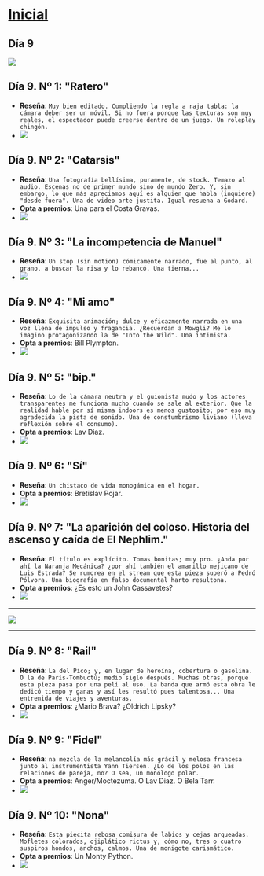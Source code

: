 # [Inicial](./index.md)
<h2>Día 9</h2>

![](dia9/0507210.png)  

## **Día 9. Nº 1: "__Ratero__"**
- **Reseña**: `Muy bien editado. Cumpliendo la regla a raja tabla: la cámara deber ser un móvil. Si no fuera porque las texturas son muy reales, el espectador puede creerse dentro de un juego. Un roleplay chingón.`
- ![](dia9/0507211.png)



## **Día 9. Nº 2: "__Catarsis__"**
- **Reseña**: `Una fotografía bellísima, puramente, de stock. Temazo al audio. Escenas no de primer mundo sino de mundo Zero. Y, sin embargo, lo que más apreciamos aquí es alguien que habla (inquiere) "desde fuera". Una de video arte justita. Igual resuena a Godard.`
- **Opta a premios**: Una para el Costa Gravas.
- ![](dia9/0507212.png)


## **Día 9. Nº 3: "__La incompetencia de Manuel__"**
- **Reseña**: `Un stop (sin motion) cómicamente narrado, fue al punto, al grano, a buscar la risa y lo rebancó. Una tierna...`
- ![](dia9/0507213.png)


## **Día 9. Nº 4: "__Mi amo__"**
- **Reseña**: `Exquisita animación; dulce y eficazmente narrada en una voz llena de impulso y fragancia. ¿Recuerdan a Mowgli? Me lo imagino protagonizando la de "Into the Wild". Una intimista.`
- **Opta a premios**: Bill Plympton.
- ![](dia9/0507214.png)



## **Día 9. Nº 5: "__bip.__"**
- **Reseña**: `Lo de la cámara neutra y el guionista mudo y los actores transparentes me funciona mucho cuando se sale al exterior. Que la realidad hable por sí misma indoors es menos gustosito; por eso muy agradecida la pista de sonido. Una de constumbrismo liviano (lleva reflexión sobre el consumo).`
- **Opta a premios**: Lav Diaz.
- ![](dia9/0507215.png)


## **Día 9. Nº 6: "__Sí__"**
- **Reseña**: `Un chistaco de vida monogámica en el hogar.`
- **Opta a premios**: Bretislav Pojar.
- ![](dia9/0507216.png)


## **Día 9. Nº 7: "__La aparición del coloso. Historia del ascenso y caída de El Nephlim.__"**
- **Reseña**: `El título es explícito. Tomas bonitas; muy pro. ¿Anda por ahí la Naranja Mecánica? ¿por ahí también el amarillo mejicano de Luis Estrada? Se rumorea en el stream que esta pieza superó a Pedró Pólvora. Una biografía en falso documental harto resultona.`
- **Opta a premios**: ¿Es esto un John Cassavetes?
- ![](dia9/0507217.png)

<hr>

![](dia9/espectadores.png)

<hr>

## **Día 9. Nº 8: "__Rail__"**
- **Reseña**: `La del Pico; y, en lugar de heroína, cobertura o gasolina. O la de París-Tombuctú; medio siglo después. Muchas otras, porque esta pieza pasa por una peli al uso. La banda que armó esta obra le dedicó tiempo y ganas y así les resultó pues talentosa... Una entrenida de viajes y aventuras.`
- **Opta a premios**: ¿Mario Brava? ¿Oldrich Lipsky? 
- ![](dia9/0507218.png)


## **Día 9. Nº 9: "__Fidel__"**
- **Reseña**: `na mezcla de la melancolía más grácil y melosa francesa junto al instrumentista Yann Tiersen. ¿Lo de los polos en las relaciones de pareja, no? O sea, un monólogo polar.`
- **Opta a premios**: Anger/Moctezuma. O Lav Diaz. O Bela Tarr.
- ![](dia9/0507219.png)


## **Día 9. Nº 10: "__Nona__"**
- **Reseña**: `Esta piecita rebosa comisura de labios y cejas arqueadas. Mofletes colorados, ojiplático rictus y, cómo no, tres o cuatro suspiros hondos, anchos, calmos. Una de monigote carismático.`
- **Opta a premios**: Un Monty Python.
- ![](dia9/05072110.png)



